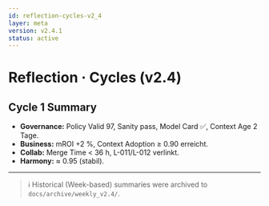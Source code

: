 ```yaml
---
id: reflection-cycles-v2_4
layer: meta
version: v2.4.1
status: active
---
```


# Reflection · Cycles (v2.4)

## Cycle 1 Summary
- **Governance:** Policy Valid 97, Sanity pass, Model Card ✅, Context Age 2 Tage.
- **Business:** mROI +2 %, Context Adoption ≥ 0.90 erreicht.
- **Collab:** Merge Time < 36 h, L-011/L-012 verlinkt.
- **Harmony:** ≈ 0.95 (stabil).
---
> ℹ️ Historical (Week-based) summaries were archived to `docs/archive/weekly_v2.4/`.
